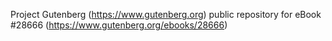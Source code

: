 Project Gutenberg (https://www.gutenberg.org) public repository for eBook #28666 (https://www.gutenberg.org/ebooks/28666)
